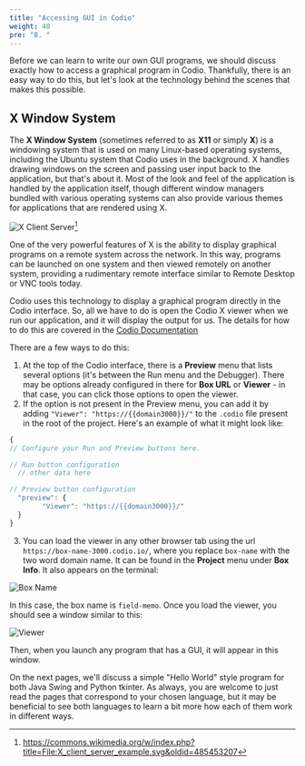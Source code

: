 ```yaml
---
title: "Accessing GUI in Codio"
weight: 40
pre: "8. "
---
```


Before we can learn to write our own GUI programs, we should discuss exactly how to access a graphical program in Codio. Thankfully, there is an easy way to do this, but let's look at the technology behind the scenes that makes this possible.

## X Window System

The **X Window System** (sometimes referred to as **X11** or simply **X**) is a windowing system that is used on many Linux-based operating systems, including the Ubuntu system that Codio uses in the background. X handles drawing windows on the screen and passing user input back to the application, but that's about it. Most of the look and feel of the application is handled by the application itself, though different window managers bundled with various operating systems can also provide various themes for applications that are rendered using X.

![X Client Server](/cc410/images/9/x_example.svg)[^1]

[^1]: https://commons.wikimedia.org/w/index.php?title=File:X_client_server_example.svg&oldid=485453207

One of the very powerful features of X is the ability to display graphical programs on a remote system across the network. In this way, programs can be launched on one system and then viewed remotely on another system, providing a rudimentary remote interface similar to Remote Desktop or VNC tools today.

Codio uses this technology to display a graphical program directly in the Codio interface. So, all we have to do is open the Codio X viewer when we run our application, and it will display the output for us. The details for how to do this are covered in the [Codio Documentation](https://docs.codio.com/project/ide/boxes/#gui-based-output)

There are a few ways to do this:

1. At the top of the Codio interface, there is a **Preview** menu that lists several options (it's between the Run menu and the Debugger). There may be options already configured in there for **Box URL** or **Viewer** - in that case, you can click those options to open the viewer.
2. If the option is not present in the Preview menu, you can add it by adding `"Viewer": "https://{{domain3000}}/"` to the `.codio` file present in the root of the project. Here's an example of what it might look like:

```js
{
// Configure your Run and Preview buttons here.

// Run button configuration
  // other data here

// Preview button configuration
  "preview": {
        "Viewer": "https://{{domain3000}}/"
  }
}
```

3. You can load the viewer in any other browser tab using the url `https://box-name-3000.codio.io/`, where you replace `box-name` with the two word domain name. It can be found in the **Project** menu under **Box Info**. It also appears on the terminal:

![Box Name](/cc410/images/9/boxname.png)

In this case, the box name is `field-memo`. Once you load the viewer, you should see a window similar to this:

![Viewer](/cc410/images/9/viewer.png)

Then, when you launch any program that has a GUI, it will appear in this window. 

On the next pages, we'll discuss a simple "Hello World" style program for both Java Swing and Python tkinter. As always, you are welcome to just read the pages that correspond to your chosen language, but it may be beneficial to see both languages to learn a bit more how each of them work in different ways.
